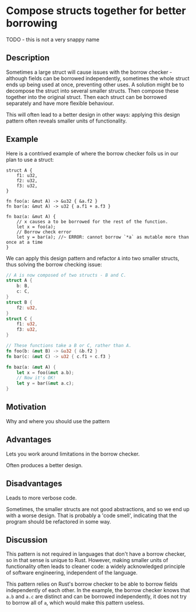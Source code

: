 # Compose structs together for better borrowing

TODO - this is not a very snappy name

## Description

Sometimes a large struct will cause issues with the borrow checker - although
fields can be borrowed independently, sometimes the whole struct ends up being
used at once, preventing other uses. A solution might be to decompose the struct
into several smaller structs. Then compose these together into the original
struct. Then each struct can be borrowed separately and have more flexible
behaviour.

This will often lead to a better design in other ways: applying this design
pattern often reveals smaller units of functionality.


## Example

Here is a contrived example of where the borrow checker foils us in our plan to
use a struct:

```rust,ignore
struct A {
    f1: u32,
    f2: u32,
    f3: u32,
}

fn foo(a: &mut A) -> &u32 { &a.f2 }
fn bar(a: &mut A) -> u32 { a.f1 + a.f3 }

fn baz(a: &mut A) {
    // x causes a to be borrowed for the rest of the function.
    let x = foo(a);
    // Borrow check error
    let y = bar(a); //~ ERROR: cannot borrow `*a` as mutable more than once at a time
}
```

We can apply this design pattern and refactor `A` into two smaller structs, thus
solving the borrow checking issue:

```rust
// A is now composed of two structs - B and C.
struct A {
    b: B,
    c: C,
}
struct B {
    f2: u32,
}
struct C {
    f1: u32,
    f3: u32,
}

// These functions take a B or C, rather than A.
fn foo(b: &mut B) -> &u32 { &b.f2 }
fn bar(c: &mut C) -> u32 { c.f1 + c.f3 }

fn baz(a: &mut A) {
    let x = foo(&mut a.b);
    // Now it's OK!
    let y = bar(&mut a.c);
}
```


## Motivation

Why and where you should use the pattern


## Advantages

Lets you work around limitations in the borrow checker.

Often produces a better design.


## Disadvantages

Leads to more verbose code.

Sometimes, the smaller structs are not good abstractions, and so we end up with
a worse design. That is probably a 'code smell', indicating that the program
should be refactored in some way.


## Discussion

This pattern is not required in languages that don't have a borrow checker, so
in that sense is unique to Rust. However, making smaller units of functionality
often leads to cleaner code: a widely acknowledged principle of software
engineering, independent of the language.

This pattern relies on Rust's borrow checker to be able to borrow fields
independently of each other. In the example, the borrow checker knows that `a.b`
and `a.c` are distinct and can be borrowed independently, it does not try to
borrow all of `a`, which would make this pattern useless.
